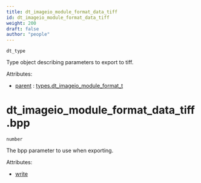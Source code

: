```yaml
---
title: dt_imageio_module_format_data_tiff
id: dt_imageio_module_format_data_tiff
weight: 200
draft: false
author: "people"
---
```


`dt_type`

Type object describing parameters to export to tiff.

Attributes:

* [parent](../attributes#parent) : [types.dt_imageio_module_format_t](../types/dt_imageio_module_format_t)

# dt_imageio_module_format_data_tiff.bpp

`number`

The bpp parameter to use when exporting.

Attributes:

* [write](../attributes#write)

